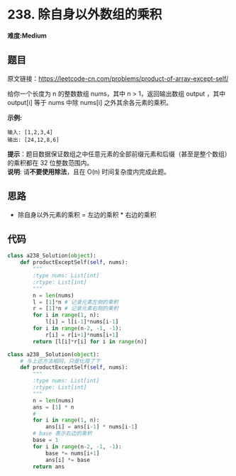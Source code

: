 # 238. 除自身以外数组的乘积
**难度:Medium**
## 题目
原文链接：https://leetcode-cn.com/problems/product-of-array-except-self/

给你一个长度为 n 的整数数组 nums，其中 n > 1，返回输出数组 output ，其中 output[i] 等于 nums 中除 nums[i] 之外其余各元素的乘积。

**示例:**
```
输入: [1,2,3,4]
输出: [24,12,8,6]
```

**提示**：题目数据保证数组之中任意元素的全部前缀元素和后缀（甚至是整个数组）的乘积都在 32 位整数范围内。  
**说明**: 请**不要使用除法**，且在 O(n) 时间复杂度内完成此题。


## 思路
* 除自身以外元素的乘积 = 左边的乘积 * 右边的乘积

## 代码
```python
class a238_Solution(object):
    def productExceptSelf(self, nums):
        """
        :type nums: List[int]
        :rtype: List[int]
        """
        n = len(nums)
        l = [1]*n # 记录元素左侧的乘积
        r = [1]*n # 记录元素右侧的乘积
        for i in range(1, n):
            l[i] = l[i-1]*nums[i-1]
        for i in range(n-2, -1, -1):
            r[i] = r[i+1]*nums[i+1]
        return [l[i]*r[i] for i in range(n)]
```
```python
class a238__Solution(object):
    # 与上述方法相同，只是化简了下
    def productExceptSelf(self, nums):
        """
        :type nums: List[int]
        :rtype: List[int]
        """
        n = len(nums)
        ans = [1] * n
        #
        for i in range(1, n):
            ans[i] = ans[i-1] * nums[i-1]
        # base 表示右边的乘积
        base = 1
        for i in range(n-2, -1, -1):
            base *= nums[i+1]
            ans[i] *= base
        return ans
```
